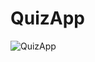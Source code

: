 # QuizApp
![QuizApp](https://user-images.githubusercontent.com/113052880/190861864-73063cdc-7cc9-4fff-b202-3395f1a562bf.jpg)

